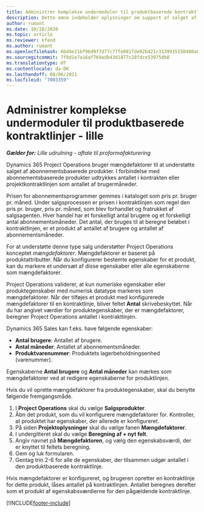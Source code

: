 ```yaml
---
title: Administrer komplekse undermoduler til produktbaserede kontraktlinjer - lille
description: Dette emne indeholder oplysninger om support af salget af abonnementsbaserede produkter.
author: rumant
ms.date: 10/28/2020
ms.topic: article
ms.reviewer: kfend
ms.author: rumant
ms.openlocfilehash: 6bd4e11bf96d9f7d77c77fe081fde02b421c3139915150480a8d1a4d812887f6
ms.sourcegitcommit: 7f8d1e7a16af769adb43d1877c28fdce53975db8
ms.translationtype: HT
ms.contentlocale: da-DK
ms.lasthandoff: 08/06/2021
ms.locfileid: "7003359"
---
```

# <a name="manage-complex-units-for-product-based-contract-lines---lite"></a>Administrer komplekse undermoduler til produktbaserede kontraktlinjer - lille

_**Gælder for:** Lille udrulning - aftale til proformafakturering_

Dynamics 365 Project Operations bruger mængdefaktorer til at understøtte salget af abonnementsbaserede produkter. I forbindelse med abonnementsbaserede produkter udtrykkes antallet i kontrakten eller projektkontraktlinjen som antallet af brugermåneder.

Prisen for abonnementsprogrammer gemmes i kataloget som pris pr. bruger pr. måned. Under salgsprocessen er prisen i kontraktlinjen som regel den pris pr. bruger, pris pr. måned, som blev forhandlet og fratrukket af salgsagenten. Hver handel har et forskelligt antal brugere og et forskelligt antal abonnementsmåneder. Det antal, der bruges til at beregne beløbet i kontraktlinjen, er et produkt af antallet af brugere og antallet af abonnementsmåneder.

For at understøtte denne type salg understøtter Project Operations konceptet *mængdefaktorer*. Mængdefaktorer er baseret på produktattributter. Når du konfigurerer bestemte egenskaber for et produkt, kan du markere et undersæt af disse egenskaber eller alle egenskaberne som mængdefaktorer.

Project Operations validerer, at kun numeriske egenskaber eller produktegenskaber med numerisk datatype markeres som mængdefaktorer. Når der tilføjes et produkt med konfigurerede mængdefaktorer til en kontraktlinje, bliver feltet **Antal** skrivebeskyttet. Når du har angivet værdier for produktegenskaber, der er mængdefaktorer, beregner Project Operations antallet i kontraktlinjen.

Dynamics 365 Sales kan f.eks. have følgende egenskaber:

- **Antal brugere**: Antallet af brugere.
- **Antal måneder**: Antallet af abonnementsmåneder.
- **Produktvarenummer**: Produktets lagerbeholdningsenhed (varenummer).

Egenskaberne **Antal brugere** og **Antal måneder** kan mærkes som mængdefaktorer ved at redigere egenskaberne for produktlinjen.

Hvis du vil oprette mængdefaktorer fra produktegenskaber, skal du benytte følgende fremgangsmåde.

1. I **Project Operations** skal du vælge **Salgsprodukter**.
2. Åbn det produkt, som du vil konfigurere mængdefaktorer for. Kontroller, at produktet har egenskaber, der allerede er konfigureret.
3. På siden **Projektoplysninger** skal du vælge fanen **Mængdefaktorer**.
4. I undergitteret skal du vælge **Beregning af + nyt felt**.
5. Angiv navnet på **Mængdefaktoren**, og vælg den egenskabsværdi, der er knyttet til feltets beregning.
6. Gem og luk formularen.
7. Gentag trin 2-6 for alle de egenskaber, der tilsammen udgør antallet i den produktbaserede kontraktlinje.

Hvis mængdefaktorer er konfigureret, og brugeren opretter en kontraktlinje for dette produkt, låses antallet på kontraktlinjen. Antallet beregnes derefter som et produkt af egenskabsværdierne for den pågældende kontraktlinje.


[!INCLUDE[footer-include](../../includes/footer-banner.md)]